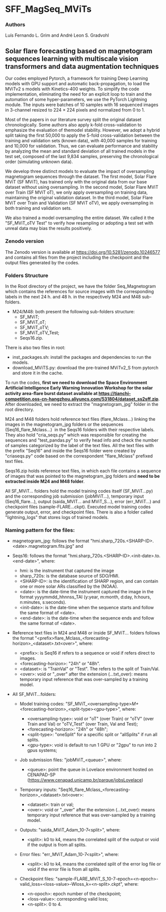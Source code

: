 # SFF_MagSeq_MViTs

### Authors
Luís Fernando L. Grim and André Leon S. Gradvohl

## Solar flare forecasting based on magnetogram sequences learning with multiscale vision transformers and data augmentation techniques
Our codes employed Pytorch, a framework for training Deep Learning models with GPU support and automatic back-propagation, to load the MViTv2 s models with Kinetics-400 weights. To simplify the code implementation, eliminating the need for an explicit loop to train and the automation of some hyper-parameters, we use the PyTorch Lightning module. The inputs were batches of 10 samples with 16 sequenced images in 3-channel resized to 224 × 224 pixels and normalized from 0 to 1.

Most of the papers in our literature survey split the original dataset chronologically. Some authors also apply k-fold cross-validation to emphasize the evaluation of themodel stability. However, we adopt a hybrid split taking the first 50,000 to apply the 5-fold cross-validation between the training and validation sets (known data), with 40,000 samples for training and 10,000 for validation. Thus, we can evaluate performance and stability by analyzing the mean and standard deviation of all trained models in the test set, composed of the last 9,834 samples, preserving the chronological order (simulating unknown data).

We develop three distinct models to evaluate the impact of oversampling magnetogram sequences through the dataset. The first model, Solar Flare MViT (SF MViT), has trained only with the original data from our base dataset without using oversampling. In the second model, Solar Flare MViT over Train (SF MViT oT), we only apply oversampling on training data, maintaining the original validation dataset. In the third model, Solar Flare MViT over Train and Validation (SF MViT oTV), we apply oversampling in both training and validation sets.

We also trained a model oversampling the entire dataset. We called it the "SF_MViT_oTV Test" to verify how resampling or adopting a test set with unreal data may bias the results positively.

### Zenodo version
The Zenodo version is available at https://doi.org/10.5281/zenodo.10246577 and contains all files from the project including the checkpoint and the output files generated by the codes.

### Folders Structure

In the Root directory of the project, we have the folder Seq_Magnetogram which contains the references for source images with the corresponding labels in the next 24 h. and 48 h. in the respectively M24 and M48 sub-folders.

- M24/M48: both present the following sub-folders structure:
    - SF_MViT;
    - SF_MViT_oT;
    - SF_MViT_oTV;
    - SF_MViT_oTV_Test;
    - Seqs16.zip.

There is also two files in root:

- inst_packages.sh: install the packages and dependencies to run the models.
- download_MViTS.py: download the pre-trained MViTv2_S from pytorch and store it in the cache.

To run the codes, **first we need to download the Space Environment Artificial Intelligence Early Warning Innovation Workshop for the solar activity area-ﬂare burst dataset available at https://tianchi-competition.oss-cn-hangzhou.aliyuncs.com/531804/dataset_ss2sff.zip**. After downloaded, we need to extract the "magnetogram_jpg" folder in the root directory.

M24 and M48 folders hold reference text files (flare_Mclass...) linking the images in the magnetogram_jpg folders or the sequences (Seq16_flare_Mclass...)  in the Seqs16 folders with their respective labels. They also hold "cria_seqs.py" which was responsible for creating the sequences and "test_pandas.py" to verify head info and check the number of samples categorized by the label of the text files. All the text files with the prefix "Seq16" and inside the Seqs16 folder were created by "criaseqs.py" code based on the correspondent "flare_Mclass" prefixed text files.

Seqs16.zip holds reference text files, in which each file contains a sequence of images that was pointed to the magnetogram_jpg folders and **need to be extracted inside M24 and M48 folder**.

All SF_MViT... folders hold the model training codes itself (SF_MViT...py) and the corresponding job submission (jobMViT...), temporary input (Seq16_flare...), output (saida_MVIT... and MViT_S...), error (err_MViT...) and checkpoint files (sample-FLARE...ckpt). Executed model training codes generate output, error, and checkpoint files. There is also a folder called "lightning_logs" that stores logs of trained models.


### Naming pattern for the files:
- magnetogram_jpg: follows the format "hmi.sharp_720s.\<SHARP-ID\>.\<date\>.magnetogram.fits.jpg" and
- Seqs16: follows the format "hmi.sharp_720s.\<SHARP-ID\>.\<init-date\>.to.\<end-date\>", where:
    - hmi: is the instrument that captured the image
    - sharp_720s: is the database source of SDO/HMI.
    - \<SHARP-ID\>: is the identification of SHARP region, and can contain one or more solar ARs classified by the (NOAA).
    - \<date\>: is the date-time the instrument captured the image in the format yyyymmdd_hhnnss_TAI (y:year, m:month, d:day, h:hours, n:minutes, s:seconds).
    - \<init-date\>: is the date-time when the sequence starts and follow the same format of \<date\>.
    - \<end-date\>: is the date-time when the sequence ends and follow the same format of \<date\>.


- Reference text files in M24 and M48 or inside SF_MViT... folders follows the format "\<prefix\>flare_Mclass_\<forecasting-horizon\>_\<dataset\>.txt\<over\>", where:
    - \<prefix\>: is Seq16 if refers to a sequence or void if refers direct to images.
    - \<forecasting-horizon\>: "24h" or "48h".
    - \<dataset\>: is "TrainVal<n>" or "Test". The <n> refers to the split of Train/Val.
    - \<over\>: void or "_over" after the extension (...txt_over): means temporary input reference that was over-sampled by a training model.


- All SF_MViT...folders:
    - Model training codes: "SF_MViT_\<oversampling-type\>_M+_\<forecasting-horizon\>_\<split-type\>\<gpu-type\>", where:
        - \<oversampling-type\>: void or "oT" (over Train) or "oTV" (over Train and Val) or "oTV_Test" (over Train, Val and Test);
        - \<forecasting-horizon\>: "24h" or "48h";
        - \<split-type\>: "oneSplit" for a specific split or "allSplits" if run all splits.
        - \<gpu-type\>: void is default to run 1 GPU or "2gpu" to run into 2 gpus systems;

    - Job submission files: "jobMViT_\<queue\>", where:
        - \<queue\>: point the queue in Lovelace environment hosted on CENAPAD-SP (https://www.cenapad.unicamp.br/parque/jobsLovelace)

    - Temporary inputs: "Seq16_flare_Mclass_\<forecasting-horizon\>_\<dataset\>.txt\<over\>:
        - \<dataset\>: train or val;
        - \<over\>: void or "_over" after the extension (...txt_over): means temporary input reference that was over-sampled by a training model.

    - Outputs: "saida_MViT_Adam_10-7\<split\>", where:
        - \<split\>: k0 to k4, means the correlated split of the output or void if the output is from all splits.

    - Error files: "err_MViT_Adam_10-7\<split\>", where:
        - \<split\>: k0 to k4, means the correlated split of the error log file or void if the error file is from all splits.

    - Checkpoint files: "sample-FLARE_MViT_S_10-7-epoch=\<n-epoch\>-valid_loss=\<loss-value\>-Wloss_k=\<n-split\>.ckpt", where:
        - \<n-opoch\>: epoch number of the checkpoint;
        - \<loss-value\>: corresponding valid loss;
        - \<n-split\>: 0 to 4.
